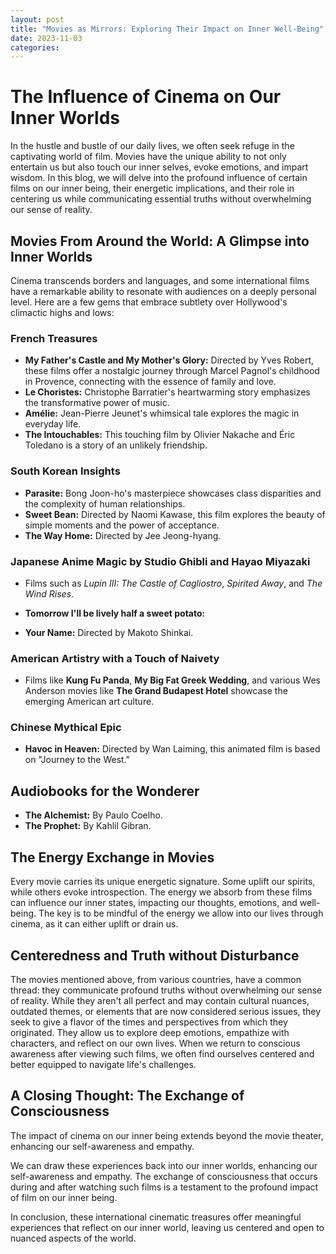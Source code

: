 ```yaml
---
layout: post
title: "Movies as Mirrors: Exploring Their Impact on Inner Well-Being"
date: 2023-11-03
categories:
---
```


# The Influence of Cinema on Our Inner Worlds

In the hustle and bustle of our daily lives, we often seek refuge in the captivating world of film. Movies have the unique ability to not only entertain us but also touch our inner selves, evoke emotions, and impart wisdom. In this blog, we will delve into the profound influence of certain films on our inner being, their energetic implications, and their role in centering us while communicating essential truths without overwhelming our sense of reality.

## Movies From Around the World: A Glimpse into Inner Worlds

Cinema transcends borders and languages, and some international films have a remarkable ability to resonate with audiences on a deeply personal level. Here are a few gems that embrace subtlety over Hollywood's climactic highs and lows:

### French Treasures

- **My Father's Castle and My Mother's Glory:** Directed by Yves Robert, these films offer a nostalgic journey through Marcel Pagnol's childhood in Provence, connecting with the essence of family and love.
- **Le Choristes:** Christophe Barratier's heartwarming story emphasizes the transformative power of music.
- **Amélie:** Jean-Pierre Jeunet's whimsical tale explores the magic in everyday life.
- **The Intouchables:** This touching film by Olivier Nakache and Éric Toledano is a story of an unlikely friendship.

### South Korean Insights

- **Parasite:** Bong Joon-ho's masterpiece showcases class disparities and the complexity of human relationships.
- **Sweet Bean:** Directed by Naomi Kawase, this film explores the beauty of simple moments and the power of acceptance.
- **The Way Home:** Directed by Jee Jeong-hyang.

### Japanese Anime Magic by Studio Ghibli and Hayao Miyazaki

- Films such as *Lupin III: The Castle of Cagliostro*, *Spirited Away*, and *The Wind Rises*.

- **Tomorrow I'll be lively half a sweet potato:** 
- **Your Name:** Directed by Makoto Shinkai.

### American Artistry with a Touch of Naivety

- Films like **Kung Fu Panda**, **My Big Fat Greek Wedding**, and various Wes Anderson movies like **The Grand Budapest Hotel** showcase the emerging American art culture.

### Chinese Mythical Epic

- **Havoc in Heaven:** Directed by Wan Laiming, this animated film is based on "Journey to the West."

## Audiobooks for the Wonderer

- **The Alchemist:** By Paulo Coelho.
- **The Prophet:** By Kahlil Gibran.

## The Energy Exchange in Movies

Every movie carries its unique energetic signature. Some uplift our spirits, while others evoke introspection. The energy we absorb from these films can influence our inner states, impacting our thoughts, emotions, and well-being. The key is to be mindful of the energy we allow into our lives through cinema, as it can either uplift or drain us.

## Centeredness and Truth without Disturbance

The movies mentioned above, from various countries, have a common thread: they communicate profound truths without overwhelming our sense of reality. While they aren't all perfect and may contain cultural nuances, outdated themes, or elements that are now considered serious issues, they seek to give a flavor of the times and perspectives from which they originated. They allow us to explore deep emotions, empathize with characters, and reflect on our own lives. When we return to conscious awareness after viewing such films, we often find ourselves centered and better equipped to navigate life's challenges.

## A Closing Thought: The Exchange of Consciousness

The impact of cinema on our inner being extends beyond the movie theater, enhancing our self-awareness and empathy.

We can draw these experiences back into our inner worlds, enhancing our self-awareness and empathy. The exchange of consciousness that occurs during and after watching such films is a testament to the profound impact of film on our inner being.

In conclusion, these international cinematic treasures offer meaningful experiences that reflect on our inner world, leaving us centered and open to nuanced aspects of the world.
